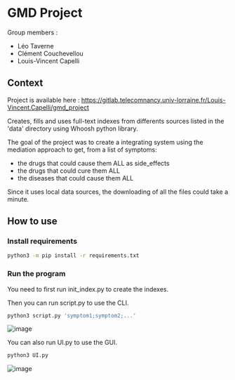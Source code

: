 # GMD Project
Group members :
- Léo Taverne
- Clément Couchevellou
- Louis-Vincent Capelli

## Context
Project is available here : https://gitlab.telecomnancy.univ-lorraine.fr/Louis-Vincent.Capelli/gmd_project


Creates, fills and uses full-text indexes from differents sources listed in the 'data' directory using Whoosh python library. 


The goal of the project was to create a integrating system using the mediation approach to get, from a list of symptoms:
- the drugs that could cause them ALL as side_effects
- the drugs that could cure them ALL
- the diseases that could cause them ALL


Since it uses local data sources, the downloading of all the files could take a minute.

## How to use
### Install requirements
```bash
python3 -m pip install -r requirements.txt
```

### Run the program
You need to first run init_index.py to create the indexes.

Then you can run script.py to use the CLI.
```bash
python3 script.py 'symptom1;symptom2;...'
```

![image](https://user-images.githubusercontent.com/96493391/230121818-eeb15b87-4f46-43a2-b45a-092e383d349d.png)


You can also run UI.py to use the GUI.
```bash
python3 UI.py
```
![image](https://user-images.githubusercontent.com/96493391/230121852-867c97e0-36d5-42a5-beb2-1e4130f11c26.png)

